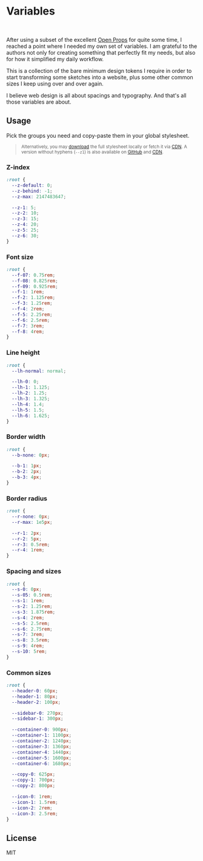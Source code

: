 # Variables

<br />

After using a subset of the excellent [Open Props](https://open-props.style/) for quite some time, I reached a point where I needed my own set of variables. I am grateful to the authors not only for creating something that perfectly fit my needs, but also for how it simplified my daily workflow.

This is a collection of the bare minimum design tokens I require in order to start transforming some sketches into a website, plus some other common sizes I keep using over and over again.

I believe web design is all about spacings and typography. And that's all those variables are about.

## Usage

Pick the groups you need and copy-paste them in your global stylesheet.

<blockquote>
<small>

Alternatively, you may [download](https://github.com/smastrom/variables/blob/main/variables.css) the full stylesheet locally or fetch it via [CDN](https://cdn.jsdelivr.net/gh/smastrom/variables/variables.css). A version without hyphens (`--z1`) is also available on [GitHub](https://github.com/smastrom/variables/blob/main/variables-flat.css) and [CDN](https://cdn.jsdelivr.net/gh/smastrom/variables/variables-flat.css).

</small>
</blockquote>

### Z-index

```css
:root {
  --z-default: 0;
  --z-behind: -1;
  --z-max: 2147483647;

  --z-1: 5;
  --z-2: 10;
  --z-3: 15;
  --z-4: 20;
  --z-5: 25;
  --z-6: 30;
}
```

### Font size

```css
:root {
  --f-07: 0.75rem;
  --f-08: 0.825rem;
  --f-09: 0.925rem;
  --f-1: 1rem;
  --f-2: 1.125rem;
  --f-3: 1.25rem;
  --f-4: 2rem;
  --f-5: 2.25rem;
  --f-6: 2.5rem;
  --f-7: 3rem;
  --f-8: 4rem;
}
```

### Line height

```css
:root {
  --lh-normal: normal;

  --lh-0: 0;
  --lh-1: 1.125;
  --lh-2: 1.25;
  --lh-3: 1.325;
  --lh-4: 1.4;
  --lh-5: 1.5;
  --lh-6: 1.625;
}
```

### Border width

```css
:root {
  --b-none: 0px;

  --b-1: 1px;
  --b-2: 2px;
  --b-3: 4px;
}
```

### Border radius

```css
:root {
  --r-none: 0px;
  --r-max: 1e5px;

  --r-1: 2px;
  --r-2: 5px;
  --r-3: 0.5rem;
  --r-4: 1rem;
}
```

### Spacing and sizes

```css
:root {
  --s-0: 0px;
  --s-05: 0.5rem;
  --s-1: 1rem;
  --s-2: 1.25rem;
  --s-3: 1.875rem;
  --s-4: 2rem;
  --s-5: 2.5rem;
  --s-6: 2.75rem;
  --s-7: 3rem;
  --s-8: 3.5rem;
  --s-9: 4rem;
  --s-10: 5rem;
}
```

### Common sizes

```css
:root {
  --header-0: 60px;
  --header-1: 80px;
  --header-2: 100px;

  --sidebar-0: 270px;
  --sidebar-1: 300px;

  --container-0: 900px;
  --container-1: 1100px;
  --container-2: 1240px;
  --container-3: 1360px;
  --container-4: 1440px;
  --container-5: 1600px;
  --container-6: 1680px;

  --copy-0: 625px;
  --copy-1: 700px;
  --copy-2: 800px;

  --icon-0: 1rem;
  --icon-1: 1.5rem;
  --icon-2: 2rem;
  --icon-3: 2.5rem;
}
```

## License

MIT
